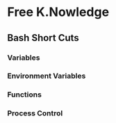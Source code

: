 
# Free K.Nowledge
## Bash Short Cuts 

### Variables
### Environment Variables
### Functions
### Process Control

